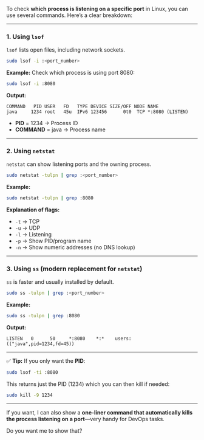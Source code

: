 To check **which process is listening on a specific port** in Linux, you can use several commands. Here’s a clear breakdown:

---

### **1. Using `lsof`**

`lsof` lists open files, including network sockets.

```bash
sudo lsof -i :<port_number>
```

**Example:** Check which process is using port 8080:

```bash
sudo lsof -i :8080
```

**Output:**

```
COMMAND   PID USER   FD   TYPE DEVICE SIZE/OFF NODE NAME
java     1234 root   45u  IPv6 123456      0t0  TCP *:8080 (LISTEN)
```

* **PID** = 1234 → Process ID
* **COMMAND** = java → Process name

---

### **2. Using `netstat`**

`netstat` can show listening ports and the owning process.

```bash
sudo netstat -tulpn | grep :<port_number>
```

**Example:**

```bash
sudo netstat -tulpn | grep :8080
```

**Explanation of flags:**

* `-t` → TCP
* `-u` → UDP
* `-l` → Listening
* `-p` → Show PID/program name
* `-n` → Show numeric addresses (no DNS lookup)

---

### **3. Using `ss`** (modern replacement for `netstat`)

`ss` is faster and usually installed by default.

```bash
sudo ss -tulpn | grep :<port_number>
```

**Example:**

```bash
sudo ss -tulpn | grep :8080
```

**Output:**

```
LISTEN   0      50     *:8080    *:*    users:(("java",pid=1234,fd=45))
```

---

✅ **Tip:** If you only want the **PID**:

```bash
sudo lsof -ti :8080
```

This returns just the PID (1234) which you can then kill if needed:

```bash
sudo kill -9 1234
```

---

If you want, I can also show a **one-liner command that automatically kills the process listening on a port**—very handy for DevOps tasks.

Do you want me to show that?
